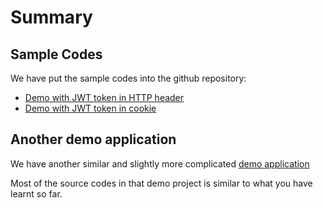 # Summary 

## Sample Codes

We have put the sample codes into the github repository:

- [Demo with JWT token in HTTP header](https://github.com/thoughtworks-jumpstart/express-jwt-authentication-demo/tree/solution)
- [Demo with JWT token in cookie](https://github.com/thoughtworks-jumpstart/express-jwt-authentication-demo/tree/solution_with_cookie)

## Another demo application

We have another similar and slightly more complicated [demo application](https://github.com/thoughtworks-jumpstart/express_passport_mongoose_example)

Most of the source codes in that demo project is similar to what you have learnt so far.